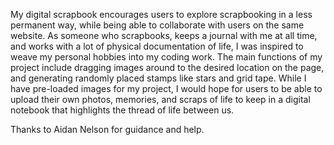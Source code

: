 My digital scrapbook encourages users to explore scrapbooking in a less permanent way, while being able to collaborate with users on the same website. As someone who scrapbooks, keeps a journal with me at all time, and works with a lot of physical documentation of life, I was inspired to weave my personal hobbies into my coding work. The main functions of my project include dragging images around to the desired location on the page, and generating randomly placed stamps like stars and grid tape. While I have pre-loaded images for my project, I would hope for users to be able to upload their own photos, memories, and scraps of life to keep in a digital notebook that highlights the thread of life between us. 

Thanks to Aidan Nelson for guidance and help. 

